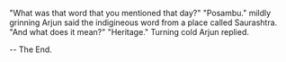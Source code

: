   "What was that word that you mentioned that day?"
  "Posambu." mildly grinning Arjun said the indigineous word from a place called Saurashtra.
  "And what does it mean?"
  "Heritage." Turning cold Arjun replied.

-- The End.